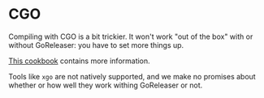 # CGO

Compiling with CGO is a bit trickier.
It won't work "out of the box" with or without GoReleaser: you have to set more
things up.

[This cookbook](/cookbooks/cgo-and-crosscompiling/) contains more information.

Tools like `xgo` are not natively supported, and we make no promises about
whether or how well they work withing GoReleaser or not.


